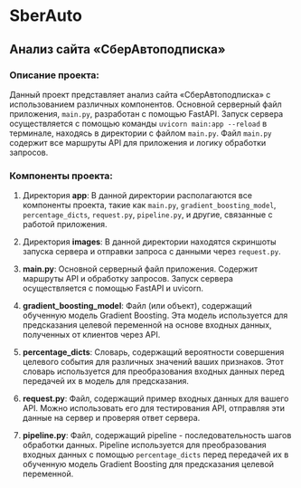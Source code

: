 # SberAuto
## Анализ сайта «СберАвтоподписка»

### Описание проекта:
Данный проект представляет анализ сайта «СберАвтоподписка» с использованием различных компонентов. Основной серверный файл приложения, `main.py`, разработан с помощью FastAPI. Запуск сервера осуществляется с помощью команды `uvicorn main:app --reload` в терминале, находясь в директории с файлом `main.py`. Файл `main.py` содержит все маршруты API для приложения и логику обработки запросов.

### Компоненты проекта:
1. Директория **app**: В данной директории располагаются все компоненты проекта, такие как `main.py`, `gradient_boosting_model`, `percentage_dicts`, `request.py`, `pipeline.py`, и другие, связанные с работой приложения.

2. Директория **images**: В данной директории находятся скриншоты запуска сервера и отправки запроса с данными через `request.py`.

3. **main.py**: Основной серверный файл приложения. Содержит маршруты API и обработку запросов. Запуск сервера осуществляется с помощью FastAPI и uvicorn.

4. **gradient_boosting_model**: Файл (или объект), содержащий обученную модель Gradient Boosting. Эта модель используется для предсказания целевой переменной на основе входных данных, полученных от клиентов через API.

5. **percentage_dicts**: Словарь, содержащий вероятности совершения целевого события для различных значений ваших признаков. Этот словарь используется для преобразования входных данных перед передачей их в модель для предсказания.

6. **request.py**: Файл, содержащий пример входных данных для вашего API. Можно использовать его для тестирования API, отправляя эти данные на сервер и проверяя ответ сервера.

7. **pipeline.py**: Файл, содержащий pipeline - последовательность шагов обработки данных. Pipeline используется для преобразования входных данных с помощью `percentage_dicts` перед передачей их в обученную модель Gradient Boosting для предсказания целевой переменной.
